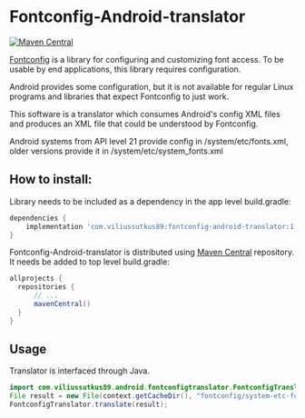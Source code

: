 # Fontconfig-Android-translator

[![Maven Central](https://img.shields.io/maven-central/v/com.viliussutkus89/fontconfig-android-translator.svg?label=Maven%20Central)](https://search.maven.org/search?q=g:com.viliussutkus89%20AND%20a:fontconfig-android-translator)

[Fontconfig](https://www.freedesktop.org/wiki/Software/fontconfig/) is a library for configuring and customizing font access.
To be usable by end applications, this library requires configuration.

Android provides some configuration, but it is not available for regular Linux programs and libraries that expect Fontconfig to just work.

This software is a translator which consumes Android's config XML files and produces an XML file that could be understood by Fontconfig.

Android systems from API level 21 provide config in /system/etc/fonts.xml, older versions provide it in /system/etc/system_fonts.xml

## How to install:
Library needs to be included as a dependency in the app level build.gradle:
```gradle
dependencies {
    implementation 'com.viliussutkus89:fontconfig-android-translator:1.0.0'
}
```

Fontconfig-Android-translator is distributed using [Maven Central](https://search.maven.org/artifact/com.viliussutkus89/fontconfig-android-translator) repository.  
It needs be added to top level build.gradle:
```gradle
allprojects {
  repositories {
      // ...
      mavenCentral()
  }
}
```

## Usage

Translator is interfaced through Java.
```Java
import com.viliussutkus89.android.fontconfigtranslator.FontconfigTranslator;
File result = new File(context.getCacheDir(), "fontconfig/system-etc-fonts-xml-translated.conf");
FontconfigTranslator.translate(result);
```
